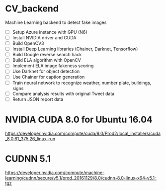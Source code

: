 # CV_backend
Machine Learning backend to detect fake images

- [ ] Setup Azure instance with GPU (N6)
- [ ] Install NVIDIA driver and CUDA
- [ ] Build OpenCV3
- [ ] Install Deep Learning libraries (Chainer, Darknet, Tensorflow)
- [ ] Build Google reverse search hack
- [ ] Build ELA algorithm with OpenCV
- [ ] Implement ELA image fakeness scoring
- [ ] Use Darknet for object detection
- [ ] Use Chainer for caption generation
- [ ] Train neural network to recognize weather, number plate, buildings, signs
- [ ] Compare analysis results with original Tweet data
- [ ] Return JSON report data

# NVIDIA CUDA 8.0 for Ubuntu 16.04
https://developer.nvidia.com/compute/cuda/8.0/Prod2/local_installers/cuda_8.0.61_375.26_linux-run

# CUDNN 5.1
https://developer.nvidia.com/compute/machine-learning/cudnn/secure/v5.1/prod_20161129/8.0/cudnn-8.0-linux-x64-v5.1-tgz
